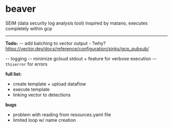 # beaver

SEIM (data security log analysis tool)
inspired by matano, executes completely within gcp

----

**Todo:**
-- add batching to vector output - ?why?
https://vector.dev/docs/reference/configuration/sinks/gcp_pubsub/

-- logging
-- minimize gcloud stdout + feature for verbose execution
-- `thiserror` for errors

**full list:** 
- create template + upload dataflow 
- execute template
- linking vector to detections

**bugs**
- problem with reading from resources.yaml file
- limited loop w/ name creation
